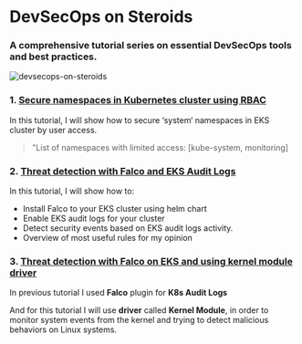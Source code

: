 # DevSecOps on Steroids

### A comprehensive tutorial series on essential DevSecOps tools and best practices.

![devsecops-on-steroids](images/devsecops-on-steroids.png)

### 1. [Secure namespaces in Kubernetes cluster using RBAC](secure-ns-k8s-rbac.md)

In this tutorial, I will show how to secure ‘system‘ namespaces in EKS cluster by user access.

> "List of namespaces with limited access: [kube-system, monitoring]


### 2. [Threat detection with Falco and EKS Audit Logs](falco-k8s-audit-logs.md)

In this tutorial, I will show how to:

* Install Falco to your EKS cluster using helm chart
* Enable EKS audit logs for your cluster
* Detect security events based on EKS audit logs activity.
* Overview of most useful rules for my opinion

### 3. [Threat detection with Falco on EKS and using kernel module driver](falco-syscalls.md)

In previous tutorial I used **Falco** plugin for **K8s Audit Logs**

And for this tutorial I will use **driver** called **Kernel Module**, in order to monitor system events from the kernel and trying to detect malicious behaviors on Linux systems.
